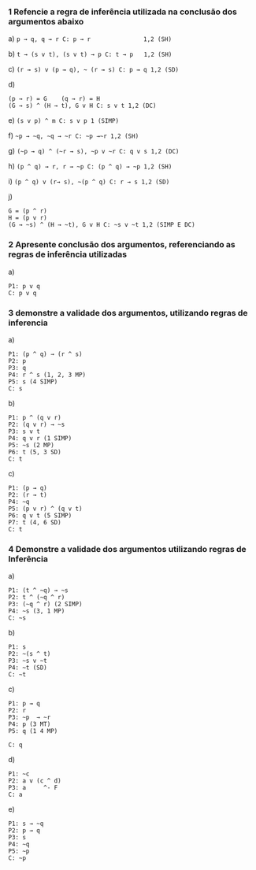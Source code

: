 ### 1 Refencie a regra de inferência utilizada na conclusão dos argumentos abaixo

a) `p → q, q → r C: p → r               1,2 (SH)`

b) `t → (s v t), (s v t) → p C: t → p   1,2 (SH)`

c) `(r → s) v (p → q), ~ (r → s) C: p → q 1,2 (SD)`

d)
```
(p → r) = G    (q → r) = H
(G → s) ^ (H → t), G v H C: s v t 1,2 (DC)
```

e) `(s v p) ^ m C: s v p 1 (SIMP)`

f) `~p → ~q, ~q → ~r C: ~p →~r 1,2 (SH)`

g) `(~p → q) ^ (~r → s), ~p v ~r C: q v s 1,2 (DC)`

h) `(p ^ q) → r, r → ~p C: (p ^ q) → ~p 1,2 (SH)`

i) `(p ^ q) v (r→ s), ~(p ^ q) C: r → s 1,2 (SD)`

j)
```
G = (p ^ r)
H = (p v r)
(G → ~s) ^ (H → ~t), G v H C: ~s v ~t 1,2 (SIMP E DC)
```

### 2 Apresente conclusão dos argumentos, referenciando as regras de inferência utilizadas

a)
```
P1: p v q
C: p v q
```

### 3 demonstre a validade dos argumentos, utilizando regras de inferencia

a)
```
P1: (p ^ q) → (r ^ s)
P2: p
P3: q
P4: r ^ s (1, 2, 3 MP)
P5: s (4 SIMP)
C: s
```

b)
```
P1: p ^ (q v r)
P2: (q v r) → ~s
P3: s v t
P4: q v r (1 SIMP)
P5: ~s (2 MP)
P6: t (5, 3 SD)
C: t
```

c)
```
P1: (p → q)
P2: (r → t)
P4: ~q
P5: (p v r) ^ (q v t)
P6: q v t (5 SIMP)
P7: t (4, 6 SD)
C: t
```

### 4 Demonstre a validade dos argumentos utilizando regras de Inferência

a)
```
P1: (t ^ ~q) → ~s
P2: t ^ (~q ^ r)
P3: (~q ^ r) (2 SIMP)
P4: ~s (3, 1 MP)
C: ~s

```

b)
```
P1: s
P2: ~(s ^ t)
P3: ~s v ~t
P4: ~t (SD)
C: ~t
```

c)
```
P1: p → q
P2: r
P3: ~p  → ~r
P4: p (3 MT)
P5: q (1 4 MP)

C: q
```

d)
```
P1: ~c
P2: a v (c ^ d)
P3: a     ^- F
C: a
```

e)
```
P1: s → ~q
P2: p → q
P3: s
P4: ~q
P5: ~p
C: ~p
```